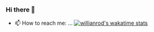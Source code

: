 ### Hi there 👋

- 📫 How to reach me: ...
  [![willianrod's wakatime stats](https://github-readme-stats.vercel.app/api/wakatime?username=pyongho1)](https://github.com/anuraghazra/github-readme-stats)

<!--
**pyongho1/pyongho1** is a ✨ _special_ ✨ repository because its `README.md` (this file) appears on your GitHub profile.

Here are some ideas to get you started:

- 🔭 I’m currently working on ...
- 🌱 I’m currently learning ...
- 👯 I’m looking to collaborate on ...
- 🤔 I’m looking for help with ...
- 💬 Ask me about ...
- 📫 How to reach me: ...
- 😄 Pronouns: ...
- ⚡ Fun fact: ...
-->
